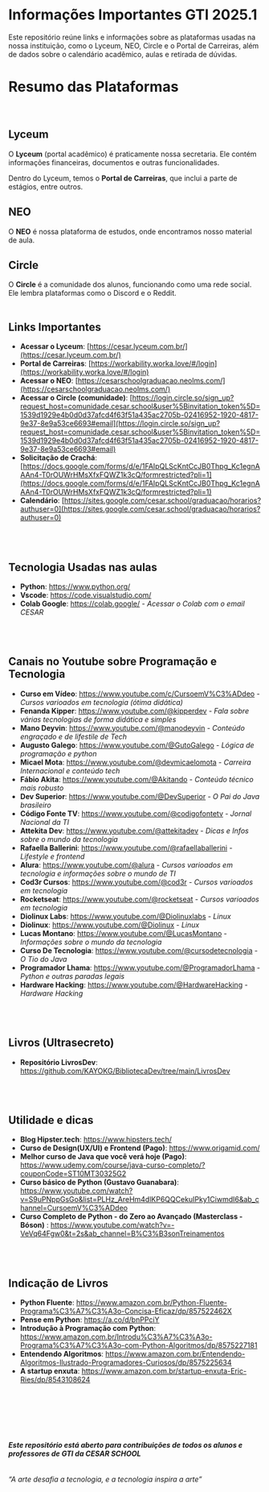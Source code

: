 # Informações Importantes GTI 2025.1
Este repositório reúne links e informações sobre as plataformas usadas na nossa instituição, como o Lyceum, NEO, Circle e o Portal de Carreiras, além de dados sobre o calendário acadêmico, aulas e retirada de dúvidas.
<br>


# Resumo das Plataformas
<br>

## Lyceum
O **Lyceum** (portal acadêmico) é praticamente nossa secretaria. Ele contém informações financeiras, documentos e outras funcionalidades.

Dentro do Lyceum, temos o **Portal de Carreiras**, que inclui a parte de estágios, entre outros.

## NEO
O **NEO** é nossa plataforma de estudos, onde encontramos nosso material de aula.

## Circle
O **Circle** é a comunidade dos alunos, funcionando como uma rede social. Ele lembra plataformas como o Discord e o Reddit.
<br>
<br>

## Links Importantes

- **Acessar o Lyceum**: [https://cesar.lyceum.com.br/](https://cesar.lyceum.com.br/)
- **Portal de Carreiras**: [https://workability.worka.love/#/login](https://workability.worka.love/#/login)
- **Acessar o NEO**: [https://cesarschoolgraduacao.neolms.com/](https://cesarschoolgraduacao.neolms.com/)
- **Acessar o Circle (comunidade)**: [https://login.circle.so/sign_up?request_host=comunidade.cesar.school&user%5Binvitation_token%5D=1539d1929e4b0d0d37afcd4f63f51a435ac2705b-02416952-1920-4817-9e37-8e9a53ce6693#email](https://login.circle.so/sign_up?request_host=comunidade.cesar.school&user%5Binvitation_token%5D=1539d1929e4b0d0d37afcd4f63f51a435ac2705b-02416952-1920-4817-9e37-8e9a53ce6693#email)
- **Solicitação de Crachá**: [https://docs.google.com/forms/d/e/1FAIpQLScKntCcJB0Thpg_Kc1egnAAAn4-T0rOUWrHMsXfxFQWZ1k3cQ/formrestricted?pli=1](https://docs.google.com/forms/d/e/1FAIpQLScKntCcJB0Thpg_Kc1egnAAAn4-T0rOUWrHMsXfxFQWZ1k3cQ/formrestricted?pli=1)
- **Calendário**: [https://sites.google.com/cesar.school/graduacao/horarios?authuser=0](https://sites.google.com/cesar.school/graduacao/horarios?authuser=0)
<br>
<br>



## Tecnologia Usadas nas aulas

- **Python**: https://www.python.org/
- **Vscode**: https://code.visualstudio.com/
- **Colab Google**: https://colab.google/
      - *Acessar o Colab com o email CESAR*
<br>
<br>

## Canais no Youtube sobre Programação e Tecnologia

- **Curso em Vídeo**: https://www.youtube.com/c/CursoemV%C3%ADdeo
            - *Cursos varioados em tecnologia (ótima didática)*
- **Fenanda Kipper**: https://www.youtube.com/@kipperdev
              - *Fala sobre várias tecnologias de forma didática e simples*
- **Mano Deyvin**: https://www.youtube.com/@manodeyvin
            - *Conteúdo engraçado e de lifestile de Tech*
- **Augusto Galego**: https://www.youtube.com/@GutoGalego
            - *Lógica de programação e python*
- **Micael Mota**: https://www.youtube.com/@devmicaelomota
            - *Carreira Internacional e conteúdo tech*
- **Fábio Akita**: https://www.youtube.com/@Akitando
            - *Conteúdo técnico mais robusto*
- **Dev Superior**: https://www.youtube.com/@DevSuperior
            - *O Pai do Java brasileiro*
- **Código Fonte TV**: https://www.youtube.com/@codigofontetv
            - *Jornal Nacional da TI*
- **Attekita Dev**: https://www.youtube.com/@attekitadev
            - *Dicas e Infos sobre o mundo da tecnologia*
- **Rafaella Ballerini**: https://www.youtube.com/@rafaellaballerini
            - *Lifestyle e frontend*
- **Alura**: https://www.youtube.com/@alura
            - *Cursos varioados em tecnologia e informações sobre o mundo de TI*
- **Cod3r Cursos**: https://www.youtube.com/@cod3r
            - *Cursos varioados em tecnologia*
- **Rocketseat**: https://www.youtube.com/@rocketseat
            - *Cursos varioados em tecnologia*
- **Diolinux Labs**: https://www.youtube.com/@Diolinuxlabs
            - *Linux*
- **Diolinux**: https://www.youtube.com/@Diolinux
            - *Linux*
- **Lucas Montano**: https://www.youtube.com/@LucasMontano
            - *Informações sobre o mundo da tecnologia*
- **Curso De Tecnologia**: https://www.youtube.com/@cursodetecnologia
            - *O Tio do Java*
- **Programador Lhama**: https://www.youtube.com/@ProgramadorLhama
            - *Python e outras paradas legais*
- **Hardware Hacking**: https://www.youtube.com/@HardwareHacking
            - *Hardware Hacking*

<br>
<br>

## Livros (Ultrasecreto) 

- **Repositório LivrosDev**: https://github.com/KAYOKG/BibliotecaDev/tree/main/LivrosDev

<br>
<br>


## Utilidade e dicas

- **Blog Hipster.tech**: https://www.hipsters.tech/
- **Curso de Design(UX/UI) e Frontend (Pago)**: https://www.origamid.com/
- **Melhor curso de Java que você verá hoje (Pago)**: https://www.udemy.com/course/java-curso-completo/?couponCode=ST10MT30325G2
- **Curso básico de Python (Gustavo Guanabara)**: https://www.youtube.com/watch?v=S9uPNppGsGo&list=PLHz_AreHm4dlKP6QQCekuIPky1CiwmdI6&ab_channel=CursoemV%C3%ADdeo
- **Curso Completo de Python - do Zero ao Avançado (Masterclass - Bóson)** : https://www.youtube.com/watch?v=-VeVq64Fgw0&t=2s&ab_channel=B%C3%B3sonTreinamentos

<br>
<br>

## Indicação de Livros

- **Python Fluente**: https://www.amazon.com.br/Python-Fluente-Programa%C3%A7%C3%A3o-Concisa-Eficaz/dp/857522462X
- **Pense em Python**: https://a.co/d/bnPPciY
- **Introdução à Programação com Python**: https://www.amazon.com.br/Introdu%C3%A7%C3%A3o-Programa%C3%A7%C3%A3o-com-Python-Algoritmos/dp/8575227181
- **Entendendo Algoritmos**: https://www.amazon.com.br/Entendendo-Algoritmos-Ilustrado-Programadores-Curiosos/dp/8575225634
- **A startup enxuta**: https://www.amazon.com.br/startup-enxuta-Eric-Ries/dp/8543108624


<br>
<br>
<br>
<br>
<br>

***Este repositório está aberto para contribuições de todos os alunos e professores de GTI da CESAR SCHOOL***
<br>
<br>
<br>
*“A arte desafia a tecnologia, e a tecnologia inspira a arte”*

